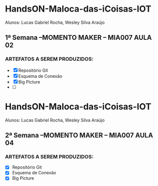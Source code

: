 # HandsON-Maloca-das-iCoisas-IOT
Alunos: Lucas Gabriel Rocha, Wesley Silva Araújo 

## 1ª Semana –MOMENTO MAKER – MIA007 AULA 02

### ARTEFATOS A SEREM PRODUZIDOS:

- [X] Repositório Git
- [x] Esquema de Conexão
- [X] Big Picture
- [ ] 
# HandsON-Maloca-das-iCoisas-IOT
Alunos: Lucas Gabriel Rocha, Wesley Silva Araújo 

## 2ª Semana –MOMENTO MAKER – MIA007 AULA 04

### ARTEFATOS A SEREM PRODUZIDOS:

- [X] Repositório Git
- [x] Esquema de Conexão
- [X] Big Picture
